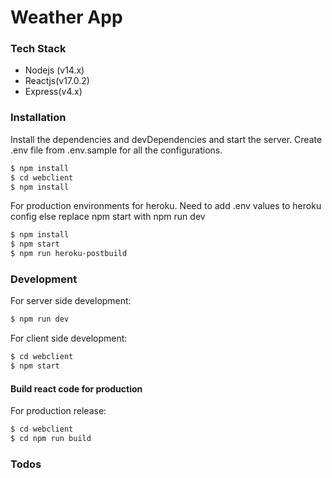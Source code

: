 # Weather App


    
### Tech Stack
    
  - Nodejs (v14.x)
  - Reactjs(v17.0.2)
  - Express(v4.x)


### Installation

Install the dependencies and devDependencies and start the server.
Create .env file from .env.sample for all the configurations.

```sh
$ npm install
$ cd webclient
$ npm install
```

For production environments for heroku.
Need to add .env values to heroku config else replace npm start with npm run dev
```sh
$ npm install
$ npm start
$ npm run heroku-postbuild
```


### Development
For server side development: 
```sh
$ npm run dev
```

For client side development:
```sh
$ cd webclient
$ npm start
```

#### Build react code for production
For production release:
```sh
$ cd webclient
$ cd npm run build
```
### Todos





